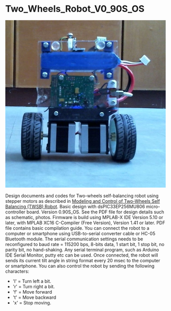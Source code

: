 # Two_Wheels_Robot_V0_90S_OS
![Front](V0_90_FrontView.jpg)

Design documents and codes for Two-wheels self-balancing robot using stepper motors as described in [Modeling and Control of Two-Wheels Self Balancing (TWSB) Robot](https://fkeng.blogspot.com/2019/03/theory-and-design-of-two-wheels-self.html).  Basic design with dsPIC33EP256MU806 micro-controller board. Version 0.90S_OS.  See the PDF file for design details such as schematic, photos.
Firmware is build using MPLAB-X IDE Version 5.10 or later, with MPLAB XC16 C-Compiler (Free Version), Version 1.41 or later. PDF file contains basic compilation guide. 
You can connect the robot to a computer or smartphone using USB-to-serial converter cable or HC-05 Bluetooth module. The serial communication settings needs to be reconfigured to baud rate = 115200 bps, 8-bits data, 1 start bit, 1 stop bit, no parity bit, no hand-shaking.
Any serial terminal program, such as Arduino IDE Serial Monitor, putty etc can be used. Once connected, the robot will sends its current tilt angle in string
format every 20 msec to the computer or smartphone.
You can also control the robot by sending the following characters:
* 'l' = Turn left a bit.
* 'r' = Turn right a bit.
* 'f' = Move forward
* 't' = Move backward
* 'x' = Stop moving.
